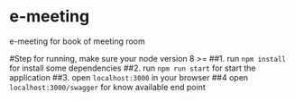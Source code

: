 # e-meeting
e-meeting for book of meeting room

#Step for running, make sure your node version 8 >= 
##1. run `npm install` for install some dependencies
##2. run `npm run start` for start the application
##3. open `localhost:3000` in your browser
##4 open `localhost:3000/swagger` for know available end point 